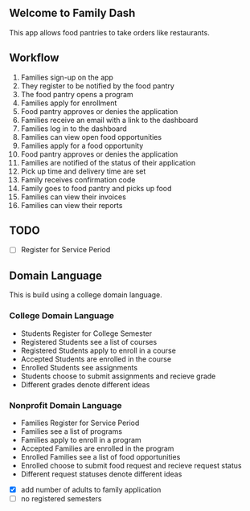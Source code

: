 ## Welcome to Family Dash

This app allows food pantries to take orders like restaurants.

## Workflow

1. Families sign-up on the app
2. They register to be notified by the food pantry
3. The food pantry opens a program
4. Families apply for enrollment
5. Food pantry approves or denies the application
6. Families receive an email with a link to the dashboard
7. Families log in to the dashboard
8. Families can view open food opportunities
9. Families apply for a food opportunity
10. Food pantry approves or denies the application
11. Families are notified of the status of their application
12. Pick up time and delivery time are set
13. Family receives confirmation code
14. Family goes to food pantry and picks up food
15. Families can view their invoices
16. Families can view their reports

## TODO

- [ ] Register for Service Period

## Domain Language

This is build using a college domain language.

### College Domain Language

- Students Register for College Semester
- Registered Students see a list of courses
- Registered Students apply to enroll in a course
- Accepted Students are enrolled in the course
- Enrolled Students see assignments
- Students choose to submit assignments and recieve grade
- Different grades denote different ideas

### Nonprofit Domain Language

- Families Register for Service Period
- Families see a list of programs
- Families apply to enroll in a program
- Accepted Families are enrolled in the program
- Enrolled Families see a list of food opportunities
- Enrolled choose to submit food request and recieve request status
- Different request statuses denote different ideas

- [x] add number of adults to family application
- [ ] no registered semesters
